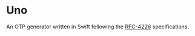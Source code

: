 # Uno

An OTP generator written in Swift following the [RFC-4226](https://datatracker.ietf.org/doc/html/rfc4226) specifications.
